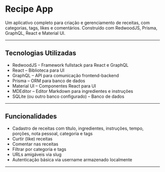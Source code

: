 # Recipe App

Um aplicativo completo para criação e gerenciamento de receitas, com categorias, tags, likes e comentários. Construído com RedwoodJS, Prisma, GraphQL, React e Material UI.

---

## Tecnologias Utilizadas

- RedwoodJS – Framework fullstack para React e GraphQL
- React – Biblioteca para UI
- GraphQL – API para comunicação frontend-backend
- Prisma – ORM para banco de dados
- Material UI – Componentes React para UI
- MDEditor – Editor Markdown para ingredientes e instruções
- SQLite (ou outro banco configurado) – Banco de dados

---

## Funcionalidades

- Cadastro de receitas com título, ingredientes, instruções, tempo, porções, nota pessoal, categoria e tags
- Curtir (like) receitas
- Comentar nas receitas
- Filtrar por categoria e tags
- URLs amigáveis via slug
- Autenticação básica via username armazenado localmente

---
